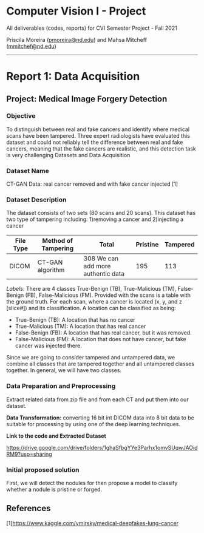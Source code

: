 # Computer Vision I - Project

All deliverables (codes, reports) for CVI Semester Project - Fall 2021

Priscila Moreira (pmoreira@nd.edu) and Mahsa Mitcheff (mmitchef@nd.edu)


_________________________________________________________________________

# Report 1: Data Acquisition

## Project: Medical Image Forgery  Detection


### Objective

To distinguish between real and fake cancers and identify where medical scans have been tampered. Three expert radiologists have evaluated this dataset and could not reliably tell the difference between real and fake cancers, meaning that the fake cancers are realistic, and this detection task is very challenging
Datasets and Data Acquisition

### Dataset Name
CT-GAN Data: real cancer removed and with fake cancer injected [1]

### Dataset Description
The dataset consists of two sets (80 scans and 20 scans). This dataset has two type of tampering including: 1)removing a cancer and 2)injecting a cancer

| File Type | Method of Tampering | Total | Pristine | Tampered |
| --------- | ------------------- | ----- | -------- | -------- |
| DICOM     | CT-GAN algorithm    | 308 We can add more authentic data | 195 | 113 |


*Labels:* There are 4 classes True-Benign (TB), True-Malicious (TM), False-Benign (FB), False-Malicious (FM). Provided with the scans is a table with the ground truth. For each scan, where a cancer is located (x, y, and z [slice#]) and its classification. A location can be classified as being:
- True-Benign (TB): A location that has no cancer
- True-Malicious (TM): A location that has real cancer
- False-Benign (FB): A location that has real cancer, but it was removed.
- False-Malicious (FM): A location that does not have cancer, but fake cancer was injected there.

Since we are going to consider tampered and untampered data, we combine all classes that are tampered together and all untampered classes together. In general, we will have two classes.

### Data Preparation and Preprocessing

Extract related data from zip file and from each CT and put them into our dataset.

**Data Transformation:** converting 16 bit int DICOM data into 8 bit data to be suitable for processing by using one of the deep learning techniques.

**Link to the code and Extracted Dataset**

https://drive.google.com/drive/folders/1ghaSfbgYYe3Parhx1omvSUqwJAOidRM9?usp=sharing

### Initial proposed solution

First, we will detect the nodules for then propose a model to classify whether a nodule is pristine or forged.


## References 

[1]https://www.kaggle.com/ymirsky/medical-deepfakes-lung-cancer
